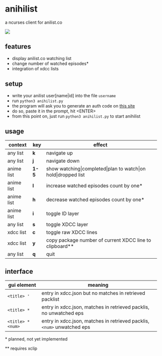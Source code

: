 anihilist
=========
a ncurses client for anilist.co

![](http://moc.sirtetris.com/anihilist.gif)

features
--------
* display anilist.co watching list
* change number of watched episodes\*
* integration of xdcc lists

setup
-----
* write your anilist user[name|id] into the file `username`
* run `python3 anihilist.py`
* the program will ask you to generate an auth code on [this site](http://moc.sirtetris.com/anihilist/echocode.php)
* do so, paste it in the prompt, hit \<ENTER>
* from this point on, just run `python3 anihilist.py` to start anihilist

usage
-----
context    | key   | effect
---------- | ----- | ------
any list   | **k** | navigate up
any list   | **j** | navigate down
anime list | **1-5** | show watching&#124;completed&#124;plan to watch&#124;on hold&#124;dropped list
anime list | **l** | increase watched episodes count by one\*
anime list | **h** | decrease watched episodes count by one\*
anime list | **i** | toggle ID layer
any list   | **s** | toggle XDCC layer
xdcc list  | **c** | toggle raw XDCC lines
xdcc list  | **y** | copy package number of current XDCC line to clipboard\*\*
any list   | **q** | quit

interface
---------
gui element      | meaning
---------------- | -------
`<title> '`      | entry in xdcc.json but no matches in retrieved packlist
`<title> *`      | entry in xdcc.json, matches in retrieved packlis, no unwatched eps
`<title> *<num>` | entry in xdcc.json, matches in retrieved packlis, `<num>` unwatched eps

\* planned, not yet implemented

\*\* requires xclip
